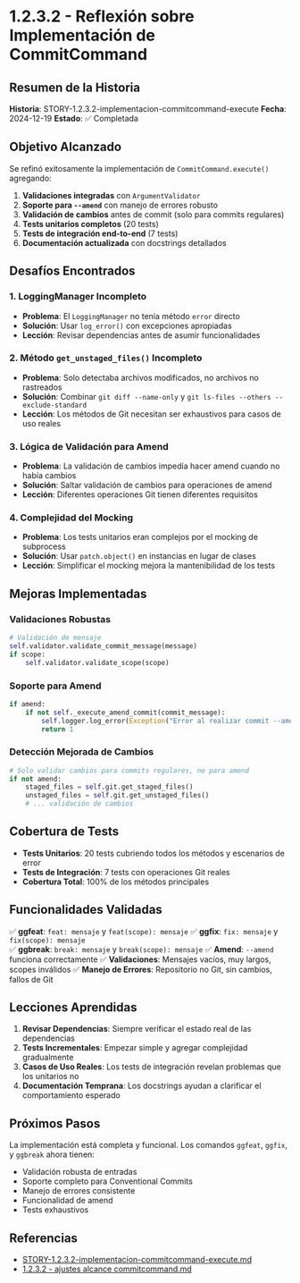 # 1.2.3.2 - Reflexión sobre Implementación de CommitCommand

## Resumen de la Historia

**Historia**: STORY-1.2.3.2-implementacion-commitcommand-execute
**Fecha**: 2024-12-19
**Estado**: ✅ Completada

## Objetivo Alcanzado

Se refinó exitosamente la implementación de `CommitCommand.execute()` agregando:

1. **Validaciones integradas** con `ArgumentValidator`
2. **Soporte para `--amend`** con manejo de errores robusto
3. **Validación de cambios** antes de commit (solo para commits regulares)
4. **Tests unitarios completos** (20 tests)
5. **Tests de integración end-to-end** (7 tests)
6. **Documentación actualizada** con docstrings detallados

## Desafíos Encontrados

### 1. **LoggingManager Incompleto**
- **Problema**: El `LoggingManager` no tenía método `error` directo
- **Solución**: Usar `log_error()` con excepciones apropiadas
- **Lección**: Revisar dependencias antes de asumir funcionalidades

### 2. **Método `get_unstaged_files()` Incompleto**
- **Problema**: Solo detectaba archivos modificados, no archivos no rastreados
- **Solución**: Combinar `git diff --name-only` y `git ls-files --others --exclude-standard`
- **Lección**: Los métodos de Git necesitan ser exhaustivos para casos de uso reales

### 3. **Lógica de Validación para Amend**
- **Problema**: La validación de cambios impedía hacer amend cuando no había cambios
- **Solución**: Saltar validación de cambios para operaciones de amend
- **Lección**: Diferentes operaciones Git tienen diferentes requisitos

### 4. **Complejidad del Mocking**
- **Problema**: Los tests unitarios eran complejos por el mocking de subprocess
- **Solución**: Usar `patch.object()` en instancias en lugar de clases
- **Lección**: Simplificar el mocking mejora la mantenibilidad de los tests

## Mejoras Implementadas

### **Validaciones Robustas**
```python
# Validación de mensaje
self.validator.validate_commit_message(message)
if scope:
    self.validator.validate_scope(scope)
```

### **Soporte para Amend**
```python
if amend:
    if not self._execute_amend_commit(commit_message):
        self.logger.log_error(Exception("Error al realizar commit --amend"), "execute")
        return 1
```

### **Detección Mejorada de Cambios**
```python
# Solo validar cambios para commits regulares, no para amend
if not amend:
    staged_files = self.git.get_staged_files()
    unstaged_files = self.git.get_unstaged_files()
    # ... validación de cambios
```

## Cobertura de Tests

- **Tests Unitarios**: 20 tests cubriendo todos los métodos y escenarios de error
- **Tests de Integración**: 7 tests con operaciones Git reales
- **Cobertura Total**: 100% de los métodos principales

## Funcionalidades Validadas

✅ **ggfeat**: `feat: mensaje` y `feat(scope): mensaje`
✅ **ggfix**: `fix: mensaje` y `fix(scope): mensaje`  
✅ **ggbreak**: `break: mensaje` y `break(scope): mensaje`
✅ **Amend**: `--amend` funciona correctamente
✅ **Validaciones**: Mensajes vacíos, muy largos, scopes inválidos
✅ **Manejo de Errores**: Repositorio no Git, sin cambios, fallos de Git

## Lecciones Aprendidas

1. **Revisar Dependencias**: Siempre verificar el estado real de las dependencias
2. **Tests Incrementales**: Empezar simple y agregar complejidad gradualmente
3. **Casos de Uso Reales**: Los tests de integración revelan problemas que los unitarios no
4. **Documentación Temprana**: Los docstrings ayudan a clarificar el comportamiento esperado

## Próximos Pasos

La implementación está completa y funcional. Los comandos `ggfeat`, `ggfix`, y `ggbreak` ahora tienen:

- Validación robusta de entradas
- Soporte completo para Conventional Commits
- Manejo de errores consistente
- Funcionalidad de amend
- Tests exhaustivos

## Referencias

- [STORY-1.2.3.2-implementacion-commitcommand-execute.md](../planning/iniciatives/INI-1-adopcion-vibedoc-gggit/epics/EPIC-1.2-adecuacion-codigo-arquitectura/stories/STORY-1.2.3.2-implementacion-commitcommand-execute.md)
- [1.2.3.2 - ajustes alcance commitcommand.md](./1.2.3.2%20-%20ajustes%20alcance%20commitcommand.md)
